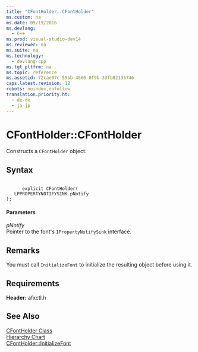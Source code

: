 ```yaml
---
title: "CFontHolder::CFontHolder"
ms.custom: na
ms.date: 09/19/2016
ms.devlang: 
  - C++
ms.prod: visual-studio-dev14
ms.reviewer: na
ms.suite: na
ms.technology: 
  - devlang-cpp
ms.tgt_pltfrm: na
ms.topic: reference
ms.assetid: 72cae07c-55bb-4666-8f9b-33fb82135746
caps.latest.revision: 12
robots: noindex,nofollow
translation.priority.ht: 
  - de-de
  - ja-jp
---
```

# CFontHolder::CFontHolder
Constructs a `CFontHolder` object.  
  
## Syntax  
  
```  
  
      explicit CFontHolder(  
   LPPROPERTYNOTIFYSINK pNotify   
);  
```  
  
#### Parameters  
 *pNotify*  
 Pointer to the font's `IPropertyNotifySink` interface.  
  
## Remarks  
 You must call `InitializeFont` to initialize the resulting object before using it.  
  
## Requirements  
 **Header:** afxctl.h  
  
## See Also  
 [CFontHolder Class](../vs140/CFontHolder-Class.md)   
 [Hierarchy Chart](../vs140/Hierarchy-Chart.md)   
 [CFontHolder::InitializeFont](../vs140/CFontHolder--InitializeFont.md)
